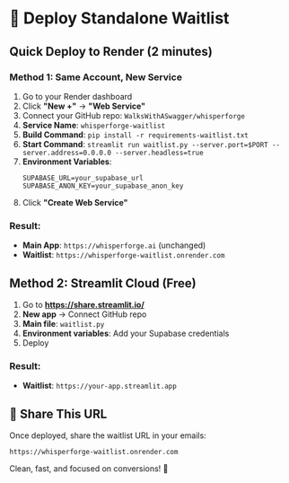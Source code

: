 # 🚀 Deploy Standalone Waitlist

## Quick Deploy to Render (2 minutes)

### Method 1: Same Account, New Service
1. Go to your Render dashboard
2. Click **"New +"** → **"Web Service"**
3. Connect your GitHub repo: `WalksWithASwagger/whisperforge`
4. **Service Name**: `whisperforge-waitlist`
5. **Build Command**: `pip install -r requirements-waitlist.txt`
6. **Start Command**: `streamlit run waitlist.py --server.port=$PORT --server.address=0.0.0.0 --server.headless=true`
7. **Environment Variables**:
   ```
   SUPABASE_URL=your_supabase_url
   SUPABASE_ANON_KEY=your_supabase_anon_key
   ```
8. Click **"Create Web Service"**

### Result:
- **Main App**: `https://whisperforge.ai` (unchanged)
- **Waitlist**: `https://whisperforge-waitlist.onrender.com`

## Method 2: Streamlit Cloud (Free)
1. Go to **https://share.streamlit.io/**
2. **New app** → Connect GitHub repo
3. **Main file**: `waitlist.py`
4. **Environment variables**: Add your Supabase credentials
5. Deploy

### Result:
- **Waitlist**: `https://your-app.streamlit.app`

## 📧 Share This URL
Once deployed, share the waitlist URL in your emails:
```
https://whisperforge-waitlist.onrender.com
```

Clean, fast, and focused on conversions! 🌟 